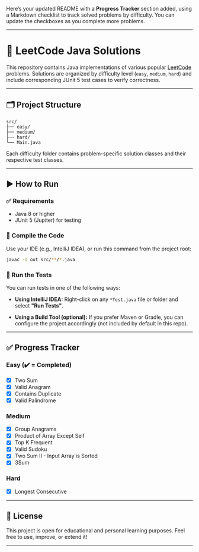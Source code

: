 Here’s your updated README with a **Progress Tracker** section added, using a Markdown checklist to track solved problems by difficulty. You can update the checkboxes as you complete more problems.

---

# 📘 LeetCode Java Solutions

This repository contains Java implementations of various popular [LeetCode](https://leetcode.com/) problems. Solutions are organized by difficulty level (`easy`, `medium`, `hard`) and include corresponding JUnit 5 test cases to verify correctness.

---

## 🗂️ Project Structure

```
src/
├── easy/
├── medium/
├── hard/
└── Main.java
```

Each difficulty folder contains problem-specific solution classes and their respective test classes.

---

## ▶️ How to Run

### ✅ Requirements

* Java 8 or higher
* JUnit 5 (Jupiter) for testing

### 🔧 Compile the Code

Use your IDE (e.g., IntelliJ IDEA), or run this command from the project root:

```bash
javac -d out src/**/*.java
```

### 🧪 Run the Tests

You can run tests in one of the following ways:

* **Using IntelliJ IDEA:**
  Right-click on any `*Test.java` file or folder and select **"Run Tests"**.

* **Using a Build Tool (optional):**
  If you prefer Maven or Gradle, you can configure the project accordingly (not included by default in this repo).

---

## ✅ Progress Tracker

### Easy (✔️ = Completed)

* [x] Two Sum
* [x] Valid Anagram
* [x] Contains Duplicate
* [x] Valid Palindrome

### Medium

* [x] Group Anagrams
* [x] Product of Array Except Self
* [x] Top K Frequent
* [x] Valid Sudoku
* [x] Two Sum II - Input Array is Sorted
* [x] 3Sum 

### Hard

* [x] Longest Consecutive

---

## 📜 License

This project is open for educational and personal learning purposes.
Feel free to use, improve, or extend it!

---
